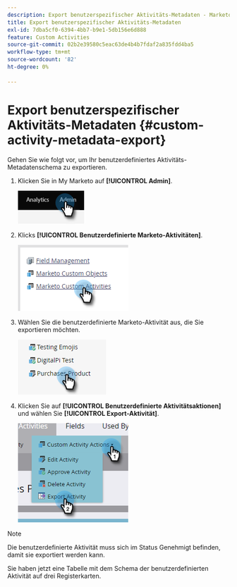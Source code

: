 ```yaml
---
description: Export benutzerspezifischer Aktivitäts-Metadaten - Marketo-Dokumente - Produktdokumentation
title: Export benutzerspezifischer Aktivitäts-Metadaten
exl-id: 7dba5cf0-6394-4bb7-b9e1-5db156e6d888
feature: Custom Activities
source-git-commit: 02b2e39580c5eac63de4b4b7fdaf2a835fdd4ba5
workflow-type: tm+mt
source-wordcount: '82'
ht-degree: 0%

---
```


# Export benutzerspezifischer Aktivitäts-Metadaten {#custom-activity-metadata-export}

Gehen Sie wie folgt vor, um Ihr benutzerdefiniertes Aktivitäts-Metadatenschema zu exportieren.

1. Klicken Sie in My Marketo auf **[!UICONTROL Admin]**.

   ![](assets/custom-activity-metadata-export-1.png)

1. Klicks **[!UICONTROL Benutzerdefinierte Marketo-Aktivitäten]**.

   ![](assets/custom-activity-metadata-export-2.png)

1. Wählen Sie die benutzerdefinierte Marketo-Aktivität aus, die Sie exportieren möchten.

   ![](assets/custom-activity-metadata-export-3.png)

1. Klicken Sie auf **[!UICONTROL Benutzerdefinierte Aktivitätsaktionen]** und wählen Sie **[!UICONTROL Export-Aktivität]**.

   ![](assets/custom-activity-metadata-export-4.png)

>[!NOTE]
>
>Die benutzerdefinierte Aktivität muss sich im Status Genehmigt befinden, damit sie exportiert werden kann.

Sie haben jetzt eine Tabelle mit dem Schema der benutzerdefinierten Aktivität auf drei Registerkarten.
